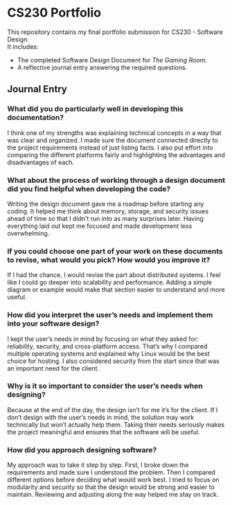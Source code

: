 # CS230 Portfolio

This repository contains my final portfolio submission for CS230 - Software Design.  
It includes:
- The completed Software Design Document for *The Gaming Room*.
- A reflective journal entry answering the required questions.

## Journal Entry

### What did you do particularly well in developing this documentation?
I think one of my strengths was explaining technical concepts in a way that was clear and organized. I made sure the document connected directly to the project requirements instead of just listing facts. I also put effort into comparing the different platforms fairly and highlighting the advantages and disadvantages of each.

### What about the process of working through a design document did you find helpful when developing the code?
Writing the design document gave me a roadmap before starting any coding. It helped me think about memory, storage, and security issues ahead of time so that I didn’t run into as many surprises later. Having everything laid out kept me focused and made development less overwhelming.

### If you could choose one part of your work on these documents to revise, what would you pick? How would you improve it?
If I had the chance, I would revise the part about distributed systems. I feel like I could go deeper into scalability and performance. Adding a simple diagram or example would make that section easier to understand and more useful.

### How did you interpret the user’s needs and implement them into your software design?
I kept the user’s needs in mind by focusing on what they asked for: reliability, security, and cross-platform access. That’s why I compared multiple operating systems and explained why Linux would be the best choice for hosting. I also considered security from the start since that was an important need for the client.

### Why is it so important to consider the user’s needs when designing?
Because at the end of the day, the design isn’t for me it’s for the client. If I don’t design with the user’s needs in mind, the solution may work technically but won’t actually help them. Taking their needs seriously makes the project meaningful and ensures that the software will be useful.

### How did you approach designing software?
My approach was to take it step by step. First, I broke down the requirements and made sure I understood the problem. Then I compared different options before deciding what would work best. I tried to focus on modularity and security so that the design would be strong and easier to maintain. Reviewing and adjusting along the way helped me stay on track.

